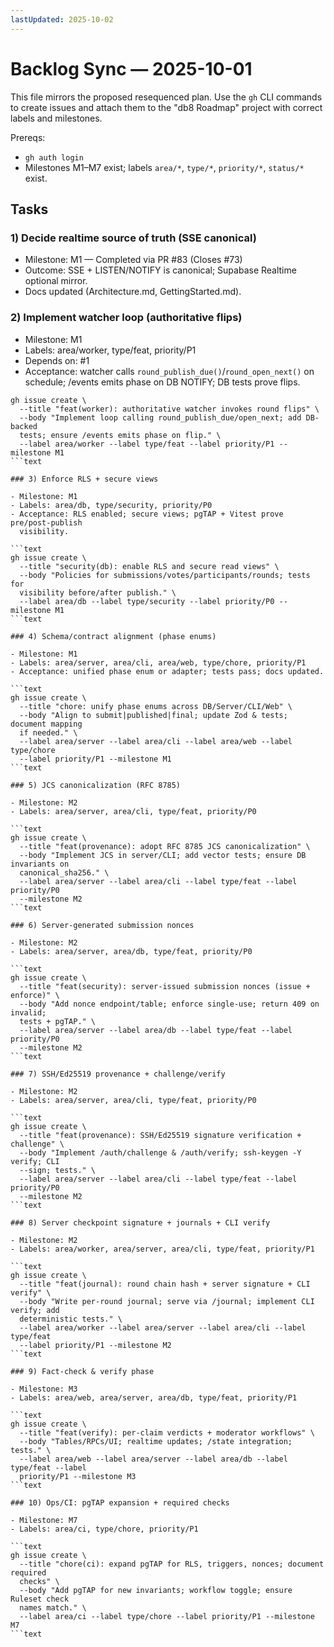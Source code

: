 ```yaml
---
lastUpdated: 2025-10-02
---
```


# Backlog Sync — 2025-10-01

This file mirrors the proposed resequenced plan. Use the `gh` CLI commands to
create issues and attach them to the "db8 Roadmap" project with correct labels
and milestones.

Prereqs:

- `gh auth login`
- Milestones M1–M7 exist; labels `area/*`, `type/*`, `priority/*`, `status/*`
  exist.

## Tasks

### 1) Decide realtime source of truth (SSE canonical)

- Milestone: M1 — Completed via PR #83 (Closes #73)
- Outcome: SSE + LISTEN/NOTIFY is canonical; Supabase Realtime optional mirror.
- Docs updated (Architecture.md, GettingStarted.md).

### 2) Implement watcher loop (authoritative flips)

- Milestone: M1
- Labels: area/worker, type/feat, priority/P1
- Depends on: #1
- Acceptance: watcher calls `round_publish_due()`/`round_open_next()` on
  schedule; /events emits phase on DB NOTIFY; DB tests prove flips.

````text
gh issue create \
  --title "feat(worker): authoritative watcher invokes round flips" \
  --body "Implement loop calling round_publish_due/open_next; add DB-backed
  tests; ensure /events emits phase on flip." \
  --label area/worker --label type/feat --label priority/P1 --milestone M1
```text

### 3) Enforce RLS + secure views

- Milestone: M1
- Labels: area/db, type/security, priority/P0
- Acceptance: RLS enabled; secure views; pgTAP + Vitest prove pre/post-publish
  visibility.

```text
gh issue create \
  --title "security(db): enable RLS and secure read views" \
  --body "Policies for submissions/votes/participants/rounds; tests for
  visibility before/after publish." \
  --label area/db --label type/security --label priority/P0 --milestone M1
```text

### 4) Schema/contract alignment (phase enums)

- Milestone: M1
- Labels: area/server, area/cli, area/web, type/chore, priority/P1
- Acceptance: unified phase enum or adapter; tests pass; docs updated.

```text
gh issue create \
  --title "chore: unify phase enums across DB/Server/CLI/Web" \
  --body "Align to submit|published|final; update Zod & tests; document mapping
  if needed." \
  --label area/server --label area/cli --label area/web --label type/chore
  --label priority/P1 --milestone M1
```text

### 5) JCS canonicalization (RFC 8785)

- Milestone: M2
- Labels: area/server, area/cli, type/feat, priority/P0

```text
gh issue create \
  --title "feat(provenance): adopt RFC 8785 JCS canonicalization" \
  --body "Implement JCS in server/CLI; add vector tests; ensure DB invariants on
  canonical_sha256." \
  --label area/server --label area/cli --label type/feat --label priority/P0
  --milestone M2
```text

### 6) Server-generated submission nonces

- Milestone: M2
- Labels: area/server, area/db, type/feat, priority/P0

```text
gh issue create \
  --title "feat(security): server-issued submission nonces (issue + enforce)" \
  --body "Add nonce endpoint/table; enforce single-use; return 409 on invalid;
  tests + pgTAP." \
  --label area/server --label area/db --label type/feat --label priority/P0
  --milestone M2
```text

### 7) SSH/Ed25519 provenance + challenge/verify

- Milestone: M2
- Labels: area/server, area/cli, type/feat, priority/P0

```text
gh issue create \
  --title "feat(provenance): SSH/Ed25519 signature verification + challenge" \
  --body "Implement /auth/challenge & /auth/verify; ssh-keygen -Y verify; CLI
  --sign; tests." \
  --label area/server --label area/cli --label type/feat --label priority/P0
  --milestone M2
```text

### 8) Server checkpoint signature + journals + CLI verify

- Milestone: M2
- Labels: area/worker, area/server, area/cli, type/feat, priority/P1

```text
gh issue create \
  --title "feat(journal): round chain hash + server signature + CLI verify" \
  --body "Write per-round journal; serve via /journal; implement CLI verify; add
  deterministic tests." \
  --label area/worker --label area/server --label area/cli --label type/feat
  --label priority/P1 --milestone M2
```text

### 9) Fact-check & verify phase

- Milestone: M3
- Labels: area/web, area/server, area/db, type/feat, priority/P1

```text
gh issue create \
  --title "feat(verify): per-claim verdicts + moderator workflows" \
  --body "Tables/RPCs/UI; realtime updates; /state integration; tests." \
  --label area/web --label area/server --label area/db --label type/feat --label
  priority/P1 --milestone M3
```text

### 10) Ops/CI: pgTAP expansion + required checks

- Milestone: M7
- Labels: area/ci, type/chore, priority/P1

```text
gh issue create \
  --title "chore(ci): expand pgTAP for RLS, triggers, nonces; document required
  checks" \
  --body "Add pgTAP for new invariants; workflow toggle; ensure Ruleset check
  names match." \
  --label area/ci --label type/chore --label priority/P1 --milestone M7
```text
````
